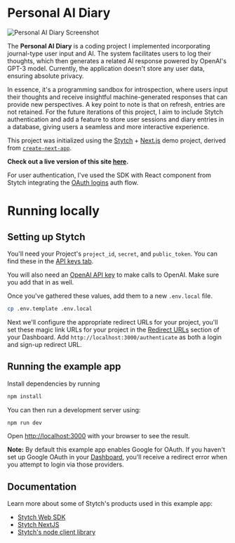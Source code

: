 # Personal AI Diary

![Personal AI Diary Screenshot](https://media.discordapp.net/attachments/670227543688740864/1130774466557923398/image.png)

The **Personal AI Diary** is a coding project I implemented incorporating journal-type user input and AI. The system facilitates users to log their thoughts, which then generates a related AI response powered by OpenAI's GPT-3 model. Currently, the application doesn't store any user data, ensuring absolute privacy.

In essence, it's a programming sandbox for introspection, where users input their thoughts and receive insightful machine-generated responses that can provide new perspectives. A key point to note is that on refresh, entries are not retained. For the future iterations of this project, I aim to include Stytch authentication and add a feature to store user sessions and diary entries in a database, giving users a seamless and more interactive experience.

This project was initialized using the [Stytch](https://stytch.com) + [Next.js](https://nextjs.org/) demo project, derived from [`create-next-app`](https://github.com/vercel/next.js/tree/canary/packages/create-next-app). 

**Check out a live version of this site [here](https://www.stytchdemo.com).**

For user authentication, I've used the SDK with React component from Stytch integrating the [OAuth logins](https://stytch.com/products/oauth) auth flow.


# Running locally

## Setting up Stytch

You'll need your Project's `project_id`, `secret`, and `public_token`. You can find these in the [API keys tab](https://stytch.com/dashboard/api-keys).

You will also need an [OpenAI API key](https://platform.openai.com/account/api-keys) to make calls to OpenAI. Make sure you add that in as well.

Once you've gathered these values, add them to a new `.env.local` file.

```bash
cp .env.template .env.local
```

Next we'll configure the appropriate redirect URLs for your project, you'll set these magic link URLs for your project in the [Redirect URLs](https://stytch.com/dashboard/redirect-urls) section of your Dashboard. Add `http://localhost:3000/authenticate` as both a login and sign-up redirect URL. 
## Running the example app

Install dependencies by running

```bash
npm install
```

You can then run a development server using:

```bash
npm run dev
```

Open [http://localhost:3000](http://localhost:3000) with your browser to see the result.

**Note:** By default this example app enables Google for OAuth. If you haven't set up Google OAuth  in your [Dashboard](https://stytch.com/dashboard/oauth), you'll receive a redirect error when you attempt to login via those providers. 

## Documentation

Learn more about some of Stytch's products used in this example app:

- [Stytch Web SDK](https://www.npmjs.com/package/@stytch/vanilla-js)
- [Stytch NextJS](https://www.npmjs.com/package/@stytch/nextjs)
- [Stytch's node client library](https://www.npmjs.com/package/stytch)
